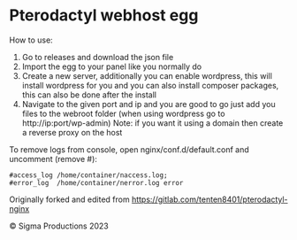# Pterodactyl webhost egg



How to use:
1. Go to releases and download the json file
2. Import the egg to your panel like you normally do
3. Create a new server, additionally you can enable wordpress, this will install wordpress for you
and you can also install composer packages, this can also be done after the install
4. Navigate to the given port and ip and you are good to go just add you files to the webroot folder
(when using wordpress go to http://ip:port/wp-admin)
Note: if you want it using a domain then create a reverse proxy on the host 


To remove logs from console, open nginx/conf.d/default.conf and uncomment (remove #):

```
#access_log /home/container/naccess.log;
#error_log  /home/container/nerror.log error
```


Originally forked and edited from https://gitlab.com/tenten8401/pterodactyl-nginx


© Sigma Productions 2023
